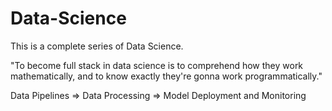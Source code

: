 # Data-Science
This is a complete series of Data Science.

"To become full stack in data science is to comprehend how they work mathematically, and to know exactly they're gonna work programmatically."

Data Pipelines => Data Processing => Model Deployment and Monitoring
